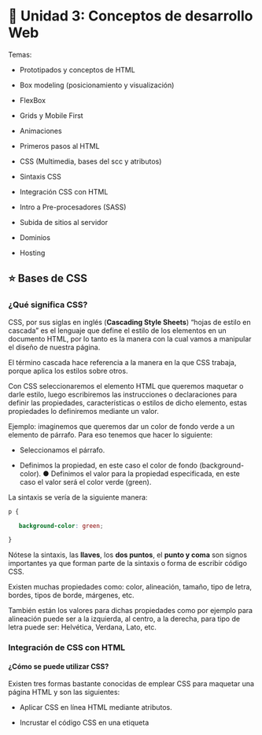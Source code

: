 

# :book:  Unidad 3: Conceptos de desarrollo Web


Temas:

- Prototipados y conceptos de HTML

- Box modeling (posicionamiento y visualización)

- FlexBox

- Grids y Mobile First

- Animaciones

- Primeros pasos al HTML

- CSS (Multimedia, bases del scc y atributos)

- Sintaxis CSS

- Integración CSS con HTML

- Intro a Pre-procesadores (SASS)

- Subida de sitios al servidor

- Dominios

- Hosting


## :star: Bases de CSS


### ¿Qué significa CSS? 

CSS, por sus siglas en inglés (**Cascading Style Sheets**) “hojas de estilo en cascada” es el lenguaje que define el estilo de los elementos en un documento HTML, por lo tanto es la manera con la cual vamos a manipular el diseño de nuestra página. 

El término cascada hace referencia a la manera en la que CSS trabaja, porque aplica los estilos sobre otros. 

Con CSS seleccionaremos el elemento HTML que queremos maquetar o darle estilo, luego escribiremos las instrucciones o declaraciones para definir las propiedades, características o estilos de dicho elemento, estas propiedades lo definiremos mediante un valor. 

Ejemplo: imaginemos que queremos dar un color de fondo verde a un elemento de párrafo. Para eso tenemos que hacer lo siguiente: 

- Seleccionamos el párrafo. 

- Definimos la propiedad, en este caso el color de fondo (background-color). ● Definimos el valor para la propiedad especificada, en este caso el valor será el color verde (green). 

La sintaxis se vería de la siguiente manera: 

```CSS
p { 

   background-color: green; 

} 
```


Nótese la sintaxis, las **llaves**, los **dos puntos**, el **punto y coma** son signos importantes ya que forman parte de la sintaxis o forma de escribir código CSS. 

Existen muchas propiedades como: color, alineación, tamaño, tipo de letra, bordes, tipos de borde, márgenes, etc. 

También están los valores para dichas propiedades como por ejemplo para alineación puede ser a la izquierda, al centro, a la derecha, para tipo de letra puede ser: Helvética, Verdana, Lato, etc.


### Integración de CSS con HTML 


#### ¿Cómo se puede utilizar CSS? 

Existen tres formas bastante conocidas de emplear CSS para maquetar una página HTML y son las siguientes: 

- Aplicar CSS en línea HTML mediante atributos. 

- Incrustar el código CSS en una etiqueta <style> dentro del documento HTML. ● Crear un documento CSS externo. 

- CSS en línea empleando un atributo 

Esta forma de utilizar CSS es la más básica y muy conocida, básicamente consiste en indicar los estilos de un elemento HTML dentro de su etiqueta de apertura. 

Ejemplo: 

```<p style=”color: red;”> Academia Numen – Introducción a CSS </p> ```

Y se vería de la siguiente manera: 


De esta manera se aplica un estilo determinado sólo al elemento de la etiqueta, en este caso color de letra para el párrafo será rojo. 

### CSS incrustado en el documento HTML 

Ésta es otra de las maneras de usar CSS, simplemente insertamos el código dentro del documento HTML de tal manera que los estilos que deseamos aplicar afectarán no solo a un elemento, sino que afectará a toda la página entera. 

```
<style> 

/* Aquí irá todo el código CSS*/ 

</style> 
```

La etiqueta <style> contiene el código CSS que se desea aplicar al documento HTML. <style> Debe ser insertado dentro de la etiqueta <head> del documento para que funcione correctamente.

Ejemplo de un código CSS insertado en el documento HTML: 

```HTML
<html> 
   <head> 
       <title>Numen CSS</title> 
       <style> 
           p { color: red; } 
       </style> 
   </head> 
   <body> 
       <p>Párrafo de prueba</p> 
   </body> 
</html> 
```


## CSS en un documento CSS externo 

Ésta es la forma más recomendable de aplicar estilos CSS a nuestro documento HTML. Consiste en crear un archivo de CSS además de nuestro archivo .html y guardarlo con la extensión .css, por ejemplo: estilos.css 

- En el archivo estilos.css se encuentran todos los códigos CSS que determinarán el estilo de todos los elementos HTML que se desean. 

- Desde un documento HTML llamaremos al archivo estilos.css para que se haga presente y aplique los estilos que hemos escrito en dicho archivo CSS. 

- Para realizar la invocación, emplearemos la etiqueta <link> dentro de la etiqueta <head> del documento HTML y mediante el atributo rel y href invocamos al documento CSS mediante su nombre. 


```HTML
<html> 
  <head> 
    <title>Numen CSS</title> 
    <link rel=”stylesheet” href=”estilos.css”> 
  </head> 
  <body> 
  </body> 
</html>
```



El atributo **REL** define la relación entre el documento HTML y el documento CSS invocado, el valor StyleSheet indica que es un estilo preferido. 

El atributo **href** es el que invoca al documento CSS, si el archivo se encuentra guardado en la misma carpeta que el documento HTML entonces bastaría con colocar el nombre del documento con su respectiva extensión como en el ejemplo href=“estilos.css”. 

Si el archivo CSS se encuentra guardado en otra carpeta, entonces hay que especificar la dirección URL donde está ubicada.

---

## Sintaxis CSS 



### ¿Qué es la sintaxis CSS? 

Cuando utilizamos estilos en un elemento HTML se deben establecer algunas reglas de estilos las cuales van a aplicarse a dicho elemento. En un documento HTML existen distintos tipos de elementos como textos, multimedia, formularios, links, listas, etc. Todos éstos elementos pueden poseer un estilo. 

Se considera sintaxis al orden y relación de los elementos que componen una correcta instrucción CSS así como las funciones que cumplen. Un documento CSS contiene todas las reglas establecidas para cada elemento HTML. 


### ¿Qué es una regla CSS? 

Una regla CSS es la forma correcta de escribir instrucciones de código CSS, es decir, la manera en la que se debe escribir código CSS para que éste sea interpretado y aplicado correctamente en el navegador web. 

Principalmente una regla CSS está formada por un sector y una declaración, dentro de la declaración se encuentran las propiedades con su respectivo valor. 

- **Selector**: El selector es quien indica a qué elemento HTML se aplica el estilo. 

- **Propiedad**: Es la característica que se desea definir, por ejemplo: el color. 

- **Valor**: Es el valor que tomará la propiedad, por ejemplo: background: red; 

- **Punto y coma (;)**: Una declaración siempre se debe terminar con un punto y coma. 



Ejemplo de una regla CSS: 

```CSS
h1 { 
color: red; 
} 
```


En el ejemplo se puede identificar: 

- El selector apunta a un elemento HTML, en éste caso un <h1> 

- La declaración siempre está dentro de llaves y contienen la propiedad y su valor seguido por un punto y coma, en éste caso es color: red;


### Selectores de CSS 

La sintaxis siempre tiene la siguiente forma: el selector, seguido del grupo de declaraciones encerradas en llaves. 

```
Selector { 
  grupo de declaraciones 
} 
```

Las declaraciones tienen la siguiente forma: están formadas por la propiedad, seguido de dos puntos para continuar con un valor y cerrado con un punto y coma. 

**propiedad: valor;** 


### Ejemplo de cómo se utiliza la sintaxis CSS: 

Imaginen que deseamos ponerle un color verde al subtítulo de nuestro documento HTML. La sintaxis adecuada sería: 

```CSS
h2 { 
   color: green; 
} 
```

- El selector siempre va antes que las declaraciones. 

- Las declaraciones van dentro de llaves y se separan con un “;”



### Selectores de tipo 

Los selectores de tipo en CSS se refieren a los selectores que apuntan a un tipo de elemento HTML como puede ser: 

- Los títulos: ```<h1> ```

- Los subtítulos: ```<h2>``` , ```<h2>```, ```<h3>```, ```<h4>```, ```<h5>```, ```<h6>```

- Párrafos:``` <p>``` 

- Los enlaces: ```<a> ```

- Tablas: ```<table> ```

Por poner un ejemplo, imaginen que deseamos poner de color azul, todos los párrafos de la página. El código adecuado sería: 

```css
p { 
  color: blue; 
} 
```


## Selectores de ID y Clase 

Este tipo de selectores en CSS apuntan a un elemento HTML identificado, es decir, a un elemento HTML que tenga el atributo id o class. 

Ejemplo de código HTML: 

```HTML
<div id=“numen”> 
  <h2>Academia Numen</h2> 
  <p>Desarrollo Web</p> 
</div> 
```

Código CSS para ponerle letras azules y un fondo de color rojo al elemento con un id: 

```CSS
#numen { 
  color: blue; 
  background-color: red; 
} 
```

Tanto el selector de tipo id y class funcionan de la misma manera, la única diferencia es que para los selectores de tipo id se le escribe un signo numeral (#) y a los tipo class, un punto (.)


### Selectores descendientes 

Los selectores descendientes en CSS se utilizan para apuntar elementos que se encuentran dentro de otros elementos. De ésta manera se puede colocar un estilo específico a un item de un elemento padre (el que lo contiene) 

Por ejemplo, si tenemos un elemento <span> dentro de un párrafo <p> y éste párrafo a la vez está dentro de otro <div> podríamos aplicar CSS de la siguiente manera: 

Ejemplo de código HTML: 

```HTML
<div id=”contenedor“> 
  <p class=”item“>Éste es un <span>párrafo de ejemplo</span></p> 
  <p>Otro párrafo de ejemplo</p> 
</div> 
```

Ejemplo de código CSS para poner de color rojo el elemento que está dentro del <span> y un fondo de color azul: 


```CSS
#contenedor .item span { 
  color: red; 
  background-color: blue; 
}
```

---
---


## :star: Dominio y Hosting


## Concepto básico 

Hosting es el espacio de almacenamiento donde se alojan los archivos que componen tu sitio web, y el dominio es el nombre con el que tus visitantes accederán a él. 

Ejemplo: www.google.com.ar 


## ¿Qué es un nombre de dominio? 

El nombre de dominio es la dirección de tu sitio web, que las personas escriben en la barra de direcciones del navegador para visitar tu sitio web. 

Internet es una red gigante de computadoras, servidores y dispositivos conectados entre sí a través de cables y redes inalámbricas, y para identificarlos fácilmente, a cada dispositivo se le asigna una serie de números llamados direcciones IP. 

Esta dirección IP, es una combinación de números separados por puntos, o por doble punto (depende de la tecnología utilizada por tu proveedor de Internet) y por lo general lucen de esta manera: 

● 80.51.40 si se trata de una dirección IPV4. 

● 2001:0DB8::1428:57AB si se trata de una dirección IPV6. 

Las computadoras, servidores y los dispositivos electrónicos no tienen problemas para identificar, recordar y guardar estos números, pero sería casi imposible para un humano retener en su mente y usar estos números para conectarse a cada sitio en Internet. 

Para resolver este problema, se inventaron los nombres de dominio, de forma de ponerle un nombre amigable y recordable a cada página web. 

Su funcionamiento se basa en traducir el nombre ingresado a una dirección IP para visitar un sitio web almacenado en tal o cual servidor.


## ¿Qué es un servicio de hosting? 

El hosting, web hosting o el alojamiento web es el lugar donde viven todos los archivos y contenidos que componen tu página web. 

Cuando alguien ingresa tu dirección web en un navegador, el nombre de dominio se traduce a la dirección IP del servidor de la empresa de hosting o alojamiento web donde el sitio está almacenado. Este servidor (o supercomputadora) contiene los archivos de tu sitio web y los envía a los navegadores de los usuarios cuando estos acceden. 

Las empresas de hosting o alojamiento web se especializan en almacenar y servir sitios web. Ofrecen diferentes tipos de hosting y planes de alojamiento a sus clientes. 


## ¿Cómo se relacionan los nombres de dominio y el hosting o alojamiento web? 

Los nombres de dominio y el alojamiento web son dos servicios diferentes, pero uno no puede vivir sin el otro y trabajan juntos para hacer posible un sitio web. Un sitio web no existe sin un nombre de dominio, ni tampoco sin un servicio de hosting. 

¿Cómo sabe el dominio que debe ir a buscar tales o cuáles archivos de un sitio web a un servidor de hosting en particular? Aquí entra en juego lo que se llama DNS: el encargado de informar al dominio dónde ir a buscar la información. 


## ¿Cómo funciona el hosting o alojamiento web? 

El hosting o alojamiento de páginas web entra en juego cuando los archivos que componen un sitio web se cargan desde el servidor al pedir una página web por navegador. Los recursos del servidor (procesador, memoria RAM, espacio en su disco duro y ancho de banda) se asignan a los sitios web que lo utilizan de acuerdo a lo incluido en tu paquete de hosting. La división de los recursos del servidor varía según el tipo de plan de alojamiento elegido. Para elegir el plan de alojamiento apropiado, primero debes diferenciar entre los planes y tipo disponibles en tu proveedor.


## Tipos de hosting web 

Si tu sitio web es el de una pequeña o mediana empresa, normalmente basta un hosting compartido o un hosting especializado en el CMS que vas a utilizar. Si en cambio prevés muchos miles de visitas diarias, un sitio con muchas páginas o vas a usar una aplicación web muy compleja, mejor opta por otro tipo de hosting más exclusivo. 

Para delimitar el tipo de hosting que necesitas, primero piensa cómo de grande quieres que sea tu proyecto web, y cuáles son tus conocimientos técnicos para enfrentarte a cuestiones como su administración. Dependiendo de estos dos aspectos, puedes elegir el hosting más adecuado a tus necesidades y a tu presupuesto económico. 


## ¿Cómo elegir un buen hosting o alojamiento web? 

Para escoger al mejor proveedor de hosting debes tener en cuenta tus necesidades y analizar qué ofrecen las compañías de alojamiento web. Recuerda que en muchas ocasiones “lo barato sale caro”, por lo que la mejor opción será realizar una comparativa de lo que ofrecen las empresas por el mismo servicio. 

Algunas de las variables que debes tener en cuenta son las siguientes: 

● Comentarios y reviews positivas: Las opiniones públicas positivas de los clientes de un servicio de hosting son las que aportan mayor credibilidad y es una manera fiable de comprobar si el proveedor cumple o no sus promesas. 

● Servicio de atención al cliente en tu idioma: La atención al cliente debe ser 24/7, es decir, veinticuatro horas durante los siete días de la semana. Trata de buscar un proveedor que te atienda en español, y que tenga atención telefónica para dudas urgentes. 

● Métodos de pago: Si vas a pagar por tu servicio de hosting, pues que sea cómodo para ti. Fíjate bien en los métodos de pago disponibles y comprueba que se ajusten a tu ubicación geográfica. Recuerda que en algunos países de América latina en ocasiones hay problemas con las tarjetas de crédito como pasarelas de pago si es que el proveedor no tiene bien dominado este asunto. 

● Precios: Los precios son muy importantes y es fundamental que elijas un proveedor que ofrezca una buena relación calidad-precio, pero también ten en cuenta que la calidad tiene su precio.



---
---

## :star: Intro pre-procesadores (SASS)


## ¿Qué es un preprocesador? 

En pocas palabras, un preprocesador te permite escribir CSS en un idioma alternativo (es muy parecido al CSS nativo) y ofrece algunas características avanzadas como variables, funciones y la posibilidad de incluir archivos. En resumen, te ayudan a escribir de manera más simple para organizar mejor tu código, evitando al mismo tiempo las repeticiones. Una vez que el código CSS esté escrito en este nuevo idioma, se compilará para volver a transformarse en CSS nativo, el único que los navegadores web pueden entender. Esta característica de los preprocesadores es clave: aportan nuevas formas de escribir código a través de un idioma alternativo pero, en última instancia, el código enviado al navegador sigue siendo CSS nativo. Los preprocesadores no aportan nuevas funciones a CSS, pero lo hacen más eficiente. 



## ¿Qué es SASS? 

Sass (Syntactically Awesome StyleSheets) es una extensión de CSS que agrega potencia y elegancia al lenguaje básico, como lo describe Sass en su documentación. Se trata de un procesador de hojas de estilos dinámico e introductorio a conceptos de la programación como las variables, funciones, iteradores, bucles, condicionales, entre otros. 

Sass trabaja escribiendo sus estilos en archivos .scss (o .sass), donde se compila en un archivo CSS normal. El archivo CSS recién compilado es lo que se carga en el navegador para darle un nuevo estilo a su sitio web. 


## ¿Qué se puede hacer con SASS? 


**Variables**: Tal y como se hace en muchos lenguajes de programación, podemos almacenar información en una variable. Posteriormente, podemos reutilizar esta información a través de las diferentes hojas de estilos. 

Dentro de esta variable podemos almacenar valores hexadecimal, números, pixeles, cadena de caracteres, booleanos, listas, mapas, entre otros. Esta es una ventaja, ya que asignamos el valor de un color en una variable al principio de un archivo y luego usamos esta variable cuando configuramos el color de nuestros elementos. Esto permite cambiar rápidamente los colores sin tener que modificar cada línea.


**Anidado**: Nos permite anidar los selectores CSS imitando la jerarquía visual de HTML. Además, nos permite agrupar los estilos en componentes y asegurarnos de que sea mucho más fácil de leer. También, nos ayuda a reducir la cantidad de código que necesitamos escribir y mejorar la legibilidad. 


**Parciales**: Nos permite tener trozos de códigos para luego incluirlos en otros archivos sass. Los archivos parciales están considerados por sass con solo añadir un subrayado al comienzo de su nombre. Por ejemplo: _reseter.scss o _variables.scss. 


**Importaciones**: El uso de @import nos permite importar archivos parciales en el archivo actual construyendo un único archivo CSS. El @import es diferente en sass que en CSS, ya que en una hoja de estilos CSS, se realiza una nueva llamada al servidor para cargar otra hoja de estilo y esperar a que se cargue para aplicar los nuevos estilos. En sass es diferente, ya que la importación en un archivo .scss o .sass se produce durante la compilación. Además, no tenemos por qué poner la extensión del archivo. 


**Mixins**: Un Mixin es un bloque de código que nos permite agrupar las declaraciones de CSS que podemos reutilizar en nuestro sitio. La gran ventaja de los mixins está en que podemos pasar argumentos, los cuales se declaran como una lista de variables dentro de un paréntesis. A cada una de estas variables se le asigna un valor cada vez que se usa el mixin. De esta forma, no se genera un código repetido cada vez que lo usemos, ya que gracias a los argumentos podemos obtener un código singular para cada caso. 


**Herencia / Extend**: Se trata de una característica que permite que los selectores puedan heredar los estilos de otros selectores. De esa forma, no tenemos que repetir códigos, haciendo el trabajo más rápido, eficiente y fácil de mantener. Se pueden compartir las propiedades de un selector a otro usando @extend. 


**Operadores**: Sass nos permite crear rápidamente cálculos matemáticos en nuestra hoja de estilos, donde por ejemplo, podremos convertir valores pixel a porcentajes. Podemos usar los operadores más comunes como suma, resta, multiplicación y división.


---
---

## :star: Renderización de HMTL


### ¿Cómo se renderiza el HTML?
 

El renderizado de un documento HTML es el proceso que realiza el **motor de render** de los navegadores Web.

Antes de explicarte cómo funciona este proceso en el navegador, debemos saber:

 

### ¿Qué es el DOM? y ¿Qué es el DOCTYPE?

Entonces **¿Qué es el DOM?**

Sus siglas se refieren a **Document Object Model**, que traduce, **Modelo de Objetos del Documento**.

El **DOM** es la representación de los elementos HTML en el navegador que tiene características y funcionalidades propias de HTML5 para cada etiqueta. Su estructura es tipo árbol y cada uno de los elementos representa un nodo.

A través del DOM y el conjunto de funciones que provienen de HTML5, podemos manipular una página Web a nuestro gusto.

 
```
                         <hmtl>
                        |      |
                    <head>     <body>
                   |     |      |    
             <title> <link>     <p>
              |                 | |
            Titulo       Texto en <b>
                                   |
                                  negrita
```


 

Siempre que vamos a crear un documento HTML debemos saber que existen un conjunto de etiquetas obligatorias para la creación de una página Web.

 

**DOCTYPE**, es la primera etiqueta obligatoria que da inicio a un documento HTML indicando al navegador la versión HTML que vamos a utilizar para la creación de nuestra página Web.

Esta etiqueta se utiliza luego de la aparición de la versión 2.0 como un recurso para que el motor de render identifique el tipo de versión que debe capturar durante el proceso.

DOCTYPE ha evolucionado en la forma como se declara en cada versión. Veamos:

 

**HTML5**: ```<! DOCTYPE html>```

 

**HTML4**: ```<!DOCTYPE HTML PUBLIC "-//W3C//DTD HTML 4.0//EN" "http://www.w3.org/TR/REC-html40/strict.dtd">```

 

**HTML3**: ```<!DOCTYPE HTML PUBLIC "-//W3C//DTD HTML 3.2 Final//EN">```

 

**HTML2**: ```<!DOCTYPE HTML PUBLIC "-//IETF//DTD HTML//EN">```

 

Recuerda que la versión de HTML que vamos a usar en este curso es HTML5, por lo tanto el único DOCTYPE válido es:

 

**HTML5**: ```<! DOCTYPE html>```
 

Ahora, retomemos el proceso que realiza el motor del navegador para renderizar el documento HTML.

Para comenzar, este proceso se realiza de forma incremental, es decir el motor comienza a leer el documento en línea iniciando en la parte superior hacia la inferior.

```HTML
<!DOCTYPE html>
<html>
   <head>
     <meta charset="utf-8">
     <meta name="viewport" content="initial-scale=1, maximum-scale=1">
     <title> Mi primera página Web</title>
   </head>
   <body>
     <h1>¡Hola Mundo!, esto es HTML</h1>
   </body>
</html>
```


```
              HTML
             |   |
          HEAD   BODY
         |   |      |
     TITLE  META    H1
            |  |
     viewport charset
```

La primera etiqueta que encuentra es el DOCTYPE que indica al motor el tipo de versión del documento HTML.

A continuación siguen las etiquetas semánticas que representan los elementos del documento. Este proceso se conoce como Parsear el HTML a Nodos DOM. En el mundo de la informática, parsear se refiere a la conversión de un elemento de un tipo a otro.  En el contexto del HTML significa convertir una marca o etiqueta a un nodo tipo DOM.

Cuando el motor de render se encuentra con el símbolo de apertura de una etiqueta, es decir, menor que (<), comprende que el paso siguiente es leer la etiqueta específica, y luego, el símbolo de cierre barra inclinada mayor que (/>). Una vez lee la etiqueta  completa procede a Parsear y agregar el nodo al Árbol DOM.

Los símbolos de apertura y cierre son las etiquetas obligatorias que indican al motor del navegador qué elementos son HTML y cuáles no. Aquellos que no son parte del lenguaje HTML son ignorados por el motor.

La prioridad principal del motor es mostrar los resultados de la manera más rápida posible. Así funciona el proceso que realiza el navegador al momento de interpretar nuestro documento HTML, y entregarnos el resultado final: nuestra página Web.




---
---

## :star: Estructura de un Documento Base


¡Hola! Aprenderemos la estructura básica de un documento HTML.

Un HTML debe tener:

El identificador del documento.

La etiqueta ```<html>``` que encierra a dos partes ```<head>``` y ```<body>```.

Comencemos con un ejemplo básico e iremos explicando cada parte:

```
1.<!DOCTYPE html>
2.   <html>
3.     <head>
4.     <meta charset="UTF-8">
5.     <meta name="viewport" content="width=device-width, initial-scale=1.0">
6.     <title>Ejemplo</title>
7.    </head>
8.    <body>
9.      ¡Bienvenido!
10.   </body>
11.  </html>
``` 

Comenzamos con la **línea 1** que indica que lo que sigue es un documento HTML.

Luego viene la etiqueta ```<html>``` que abre en la **línea 2** y cierra en **la línea 11**.

Dentro de ```<html>``` se tiene una estructura básica compuesta por dos partes; de un lado está el **head o cabecera**, y de otro, el **body o cuerpo**.

Con la etiqueta ```<head>``` agregamos información para los navegadores, y con la etiqueta  <body> escribimos el contenido del documento HTML que será nuestra página web.

En la cabecera se utilizan etiquetas tipo meta, las cuales profundizaremos más adelante. Por ahora, utilizaremos dos etiquetas que harán parte de la estructura básica.

Para que los caracteres especiales que existen en los diferentes idiomas sean renderizados de una manera estandar por el navegador, usamos el conjunto de caracteres: UTF-8 y eso lo indicamos con la **línea 4**.

Para adaptar visualmente nuestra página a cualquier dispositivo, utilizamos la etiqueta <meta> con viewport indicada por la **línea 5**. El *viewport* es el área de la página Web visible para el usuario.  Cuando escribimos ```width=device-width``` le decimos al viewport que sea igual al ancho de la pantalla del dispositivo donde se está cargando el archivo.

Utilizamos la etiqueta ```<title>``` para asignar el título que aparecerá en la pestaña del navegador.  Indicado en la **línea 6**.

Ya hemos construido el encabezado del nuestro documento base. Ahora, vamos a ocuparnos del cuerpo. Entre el ```<body>``` y ```</body>``` agregaremos todas las etiquetas necesarias, de acuerdo a las necesidades de la página que estamos construyendo.

Para el documento base colocamos como contenido lo que está en la **línea 9**.



---
---

## :star:


### Estructura de las Carpetas y de los Nombres de los Archivos

Cuando se tiene un proyecto es importante estar organizados por lo cual debemos seguir ciertas reglas relacionadas con:

- La estructura de las carpetas.

- El nombre de las carpetas.

- El nombre de los archivos.

- El código.

Es importante tomar en cuenta que nuestro proyecto debe ser compatible en distintos sistemas operativos, para lo cual recomendamos seguir todas indicaciones siguientes.


## Estructura de las carpetas

Te recomendamos seguir las siguientes sugerencias cuando estés estructurando las carpetas de tu proyecto HTML:

- Genera carpetas para cada tipo de recurso.

- Crea la página predeterminada como index.html.

La estructura puede ser la siguiente:

```
site
  audios
  images
  scripts
  styles
  videos
  index.html
```

 

Podemos colocar los nombres en español, pero recordemos tener cuidado con los caracteres con acentos y similares.

 

### Nombre de las carpetas


Para nombrar las carpetas sugerimos que respetes los puntos a continuación:

 

- Usar minúsculas.

- No usar espacios.

- No usar caracteres con acento o tilde, etc.

- Definir un separador de palabras usualmente guión bajo _ o  guión -.
 

### Nombre de los archivos

Al igual que para las carpetas, debemos respetar los siguientes puntos al nombrar los archivos:

- Usar minúsculas.

- No usar espacios.

- No usar caracteres con acento o tilde, etc.

- Definir un solo tipo de separador de palabras, usualmente guión bajo _ o  guión -.

- Usar extensiones de archivos consistentes, es decir, los archivos JPEG deben usar una de las siguientes extensiones .jpg o .jpeg, pero una vez que hemos definido qué extensión usaremos debemos mantenerla en nuestro proyecto. De la misma forma se recomienda usar .html en vez de .htm.


### Código

En cuanto al código también tenemos algunas recomendaciones:

- La codificación de archivos: es el conjunto de caracteres que se utilizan para escribir el código. Por ejemplo, si deseamos que  los archivos .html acepten distintos tipos de caracteres (acentos, asiáticos, etc.) y sea estándar en distintos lenguajes es recomendable usar UTF-8. Cabe destacar, que esta opción se configura en nuestro editor.

- Usar indentaciones: el código indentado es más legible, por lo cual se recomienda usar tabuladores o espacios; sin embargo, debemos seleccionar cual de los mecanismos emplearemos y trabajar siempre de esa manera. Recuerda que muchos editores tienen una opción para arreglar el formato tu código e indentarlo automáticamente.

---
---

## :star: Editores de códigos

El editor de código es la herramienta fundamental para hacer una web. Hay muchos editores de código, como Dreamweaver, SublimeText, Atom, Brackets… algunos de ellos, gratuitos

Los editores te brindan algunas ventajas como:

- Resaltado de código con colores.

- Autocompletado de etiquetas y atributos.

- Plantillas para la creación de tablas, formularios, etc.

Para trabajar con un código HTML es necesario tener una buena herramienta de edición. Hoy en día existen varios editores que son muy poderosos y nos brindan todo lo necesario para trabajar con HTML.

 

A continuación te mostramos tres opciones muy populares en el mercado:

 

### Sublime Text

http://www.sublimetext.com/

Es un editor de texto muy poderoso y ligero, programado en C++ y Python. Es multiplataforma y cuenta con distintos plugins que extienden su funcionalidad. Tiene un producto asociado llamado Sublime Merge (https://www.sublimemerge.com/), el cual  permite visualizar los cambios de software en un manejador de versiones.

 

### Atom

https://atom.io/ 

Atom es un editor libre de código fuente desarrollado por Github y está basado en tecnologías Web. Sus extensiones se escriben con NodeJS y tiene muchos plugins. Entre sus características más resaltantes se tienen que tiene integrado ambos una funcionalidad para editar de forma colaborativa y un manejador de versiones.


### VSCode

https://code.visualstudio.com/

VSCode es un editor libre liderado por Microsoft. Entre sus características más resaltantes se destaca que es muy ligero y tiene integrado un manejador de versiones. Además es multiplataforma y soporta extensiones.



Actualmente, los editores de textos proporcionan muchas funcionalidades, que vienen embebidas con el producto o se integran a través de alguna extensión o plugin. Te invitamos a descargar algunos de estos editores de texto, investigar sus extensiones / plugins  y practicar creando tu propio código HTML.

Recomendamos utilizar los siguientes para realizar las prácticas

Editor de código Brackets: http://brackets.io/

Editor de código Atom: https://atom.io/

 


---
---

## :star:  Etiquetas Meta

Las **meta etiquetas** (también llamadas: **meta tags**) se utilizan al crear páginas en HTML o XHTML. Estas etiquetas pueden describir el contenido de un sitio web con precisión. Este elemento te permite transmitir metadatos estructurados a través de la página web. Los metadatos pueden variar dependiendo de la descripción de los atributos deseados. Las meta etiquetas se pueden utilizar para describir una página con más detalle.

Un meta elemento puede utilizarse para imitar la respuesta HTTP de un encabezado o para anclar meta información adicional en el documento HTML, como el autor de un texto con una etiqueta de autor, o la forma en que los caracteres se mostrarán a través de la etiqueta de tipo de contenido.

En HTML5 hay un total de **cinco atributos válidos** que están disponibles para la etiqueta meta: charset, http-equiv, nombre, esquema y contenido. El http-equiv se usa para imitar la respuesta HTTP del encabezado.

Los meta tags pueden ser declarados en la cabecera del documento HTML o XHTML.


```HTML
<!DOCTYPE html>
  <head> 
    <title> Tipos de meta</title>
    <meta charset="utf-8"/>
    <meta name="author" content="FRancesc Ricart"/>
    <meta name="description" content="Contenido relevante del usuario"/>
    <meta name="keywords" content="meta obsoleto, pero no para meta etiquetas html/>
    <meta nmae="generator" content="prestashop"/>
    <meta name="robots" content="noindex, follow/>
  </head>
  <body>
     <p>Este documento lleva informacion sobro los META </p>
  </body>
</html>

```

### Ejemplos:

Las meta etiquetas se codifican generalmente en la cabecera de un documento HTML. El siguiente ejemplo muestra una meta etiqueta declarada con la descripción de los atributos, las **palabras clave** y el **contenido** con la descripción correspondiente:

 ```<meta name ="description" content = "This is the description. It should be about 155 characters long.">```

El motor de búsqueda recibe la descripción de esta página: “Esta es la descripción. Debe tener unos 155 caracteres”.

Otro ejemplo es el contenido del atributo con el valor refresh y el contenido del atributo con el valor en segundos. Tendría el siguiente aspecto:

```<meta http-equiv=”refresh” content=”100”> ```

La meta etiqueta pasa la información al navegador, que recargará la página actual cada 100 segundos.


### Atributos de meta etiqueta relevantes para los motores de búsqueda

Las meta etiquetas proporcionan información valiosa sobre la página web, principalmente para ayudar a los motores de búsqueda a clasificarlas correctamente. Para los usuarios, los Meta-tags normalmente no son visibles, aunque la descripción y el título pueden ser visibles para el usuario en los SERPs.

En los años 90, la tecnología de los motores de búsqueda no estaba tan avanzada como lo está hoy en día. En ese momento, los motores de búsqueda eran más dependientes de la meta información y esto fue considerado como uno de los factores de posicionamiento más influyentes. En ese momento, muchos webmasters eran fácilmente capaces de influir o incluso manipular deliberadamente los resultados de búsqueda utilizando meta tags.

Debido al continuo desarrollo de los motores de búsqueda, los meta tags están perdiendo cada vez más importancia. Sin embargo, algunas de las meta etiquetas siguen siendo importantes y no deben descuidarse (como la etiqueta robots, la etiqueta title).

### El valor del título en el contenido del atributo

```<meta name=”title” content=”OnPage SEO”>```

La etiqueta meta título es polémica. Tiene la misma función que la etiqueta título. Es por eso que los expertos no están de acuerdo si es realmente relevante para la optimización de motores de búsqueda. Algunos están convencidos de que es beneficioso utilizarlos, mientras que otros lo discuten. En el ejemplo anterior, se especificó el siguiente encabezamiento:

**“SEO OnPage”**

En la práctica, la etiqueta Meta título se equiparará al título del documento HTML. Aunque la meta etiqueta es en realidad superflua, el título es un elemento relevante para el posicionamiento de un sitio web, que además se muestra en los SERPs.

El valor de la descripción en el contenido del atributo
 ```<meta name=”description” content=”You are on the ryte.com website and this description should be about 155 characters long.”>```
En este ejemplo, el motor de búsqueda vería la siguiente descripción de la página:

“Estás en el sitio ryte.com y esta descripción debe tener unos 155 caracteres.” La mayoría de los motores de búsqueda soportan la descripción de atributos como Bing. Google, sin embargo, sólo accederá a la información de la meta etiqueta si la información se solicita a través de la página.

La descripción del atributo proporciona una descripción precisa de los contenidos del sitio web. Esto permite a los autores de la web describir el contenido con mayor precisión. La descripción aparecerá a menudo, pero no siempre, en los resultados de la búsqueda, por lo tanto, es un factor que influye en el hecho de que se haga clic o no en una página. No se especifica el tiempo que puede durar esta descripción, pero se recomienda no sobrepasar los 175 caracteres.

Las etiquetas nombradas con la Meta Descripción son elementos importantes para aumentar el CTR en los resultados de búsqueda. Junto con el título, se pueden utilizar para featured snippets.

### El valor de las palabras clave en el contenido del 

```<meta name=”keywords” content=”Meta, Attribute, Keywords”>```

Como se muestra arriba, puedes indicar al motor de búsqueda qué palabras son relevantes para el contenido. El atributo palabras clave se hizo muy popular en 1995. Un factor decisivo para ello fueron los antiguos buscadores Infoseek y AltaVista.

Su popularidad creció tan rápidamente que este atributo fue usado muy comúnmente. Pero a finales de 1997 quedó claro que las palabras clave de las metaetiquetas podían desviar la búsqueda y resultó obvio para los operadores de los motores de búsqueda que esto debía corregirse. Por lo tanto, la prioridad de las palabras clave del atributo cayó abruptamente en el algoritmo de los motores de búsqueda. En 2009, los principales motores de búsqueda habían abandonado la compatibilidad con las palabras clave de atributo. Sin embargo, en septiembre de 2012, Google anunció que las palabras clave de las metaetiquetas volverían a ser relevantes para los editores de noticias. A diferencia de las palabras clave meta tag no relevantes, las nuevas keywords son ahora de importancia para los motores de búsqueda.

### El valor del idioma en el contenido del atributo

```<meta http-equiv=”language” content=”de”>```

El atributo “idioma” indica al motor de búsqueda en qué idioma está escrita la página (por ejemplo, francés, español o alemán). Por lo general, el idioma se especifica como etiqueta de idioma IETF (es decir, “de” para el alemán o “fr-ca” para el francés en Quebec). Esto es de especial interés para los operadores de páginas web, que están escritos en varios idiomas. Utilizando la etiqueta de idioma, puedes indicar al motor de búsqueda qué idiomas se utilizan en qué páginas.


### El valor robots en el contenido del atributo

```<meta name=”robots” content=”nofollow”>  ```

El atributo robots es compatible con los motores de búsqueda correspondientes. La etiqueta le dice a los crawlers (o arañas) de los motores de búsqueda qué información debe y qué información no debe ser tomada en cuenta. En el ejemplo anterior, se indica a los crawlers del motor de búsqueda que no sigan los enlaces de la página. Para quitar la web del índice del motor de búsqueda, puedes añadir el valor nofollow, noindex, para que esta página no aparezca en los resultados del motor de búsqueda. Otros valores útiles serían noarchive y nosnipped, donde el primero indica al motor de búsqueda que no guarde la página en el archivo y el segundo especifica no listar la página en los resultados de búsqueda. Otra forma de bloquear el rastreador del motor de búsqueda o rechazar una acción es robots.txt.


### Redirecciones

El atributo “refresh” no sólo se puede utilizar para recargar la página, sino también para dirigir a los visitantes a otra página.

```<meta http-equiv=”refresh” content=”10;url=http://www.academianumen.com” >```

En este ejemplo, los visitantes de la página serán redirigidos al sitio Onpage después de 10 segundos. Los navegadores Internet Explorer y Mozilla Firefox tienen la opción de deshabilitar la redirección a través de una metaetiqueta. Como algunos navegadores tienen problemas con el botón Atrás en este tipo de redirección, apenas se utiliza.



---
---

## :star:  Etiquetas semánticas

Te presentamos otras etiquetas semánticas de gran utilidad.

 

Existen más etiquetas semánticas que se han incorporado para darle significado a las partes de tu documento HTML, las cuales describimos a continuación.

 

La etiqueta ```<main> ```especifica la parte principal del documento

 

Las etiqueta  ```<summary> ```se utiliza para mostrar un extracto de la información, que al darle click se expande con el contenido dentro de <details>. Para ilustrar el uso de estas etiquetas te presentamos un ejemplo:

 

```
<details>  
   <summary>Academia Numen</summary> 
   <p>Escritor</p> 
   <p>más información</p>
</details>
```
 

El cual despliega lo siguiente:

 
>Academia Numen
 

 

La etiqueta ```<time>``` se utiliza para indicar tiempo o fechas.

 

La etiqueta ```<mark>``` sirve para resaltar una palabra o frase.





---
---

## :star:  Entidades HTML

La representación de los símbolos especiales es un problema en muchos lenguajes de programación. Un símbolo especial puede ser un arroba (@), usado en los correos electrónico o un símbolo de dólar ($), empleado para distinguir una moneda específica, entre muchos tantos ejemplos.  En el caso de HTML, existen las **entidades** las cuales son estructuras que proporcionan una forma de representar estos símbolos.

 

Hay **dos maneras de codificar una entidad HTML**:

- La primera es a través del uso del  ampersand(&) seguido del código o nombre de la entidad y terminado en un punto y coma. 

- La segunda es usando el ampersand (&), a continuación el numeral (#) y seguidamente el código o nombre de la entidad y terminado en punto y coma. En resumen, una entidad se estructura usando cualquiera de las siguientes formas:

 ```&nombre_entidad; ```

 ```&#número_entidad; ```
 

Te mostramos algunas entidades HTML útiles. Como puedes observar en la tabla siguiente se puede utilizar el número de la entidad (código de la entidad) o el nombre de la entidad.

 

| Caracter | Código de la Entidad | Nombre de la Entidad |
| -------- | -------------------- | -------------------- |
| á |	 ```&#224; ``` |  ```&aacute; ``` |
| é |	 ```&#233; ``` |	 ```&eacute; ``` |
| í |	 ```&#237; ``` |  ```&iacute; ``` |
| ó |	 ```&#243; ``` |	 ```&oacute;  ```|
| ú |	 ```&#250; ``` |	 ```&uacute;  ```|
| < |	 ```&#60; ``` |	 ```&lt; ``` |
| > |	 ```&#62; ``` |	 ```&gt; ``` |
| @ |	 ```&#64; ``` |	- |
| & |	 ```&#38 ```; |	 ```&amp; ``` |
| $ |	 ```&#36; ``` | -	 |
| € |	 ```&#8364; ``` |	 ```&euro; ``` |
| “ |	 ```&#34; ``` |	 ```&quot; ``` |
| Π |	 ```&#928; ``` |	 ```&Pi; ``` |
 

El siguiente código HTML es un ejemplo del uso de las entidades HTML:
 ```
<p>Esta bicicleta tiene un costo de &dolar;40</p>
<p>Nuestro corres electr&oacute;nico:test&#64;test.com</p>
 ```
Que se desplegará como:

 ```
Esta bicicleta tiene un costo de $40
Este es mi correo electrónico: test@test.com
 ```

 


---
---

## :star: 



---
---

## :star: 
